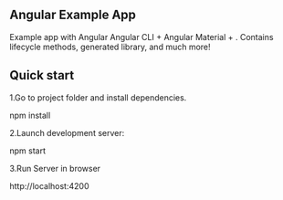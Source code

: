 Angular Example App
-----------------------

Example app with Angular  Angular CLI + Angular Material + . Contains lifecycle methods, generated library, and much more!

Quick start
--------------

1.Go to project folder and install dependencies.

npm install


2.Launch development server:

npm start

3.Run Server in browser

http://localhost:4200
